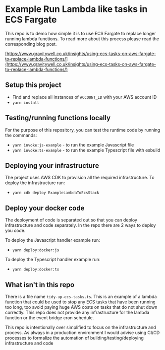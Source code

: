 # Example Run Lambda like tasks in ECS Fargate 

This repo is to demo how simple it is to use ECS Fargate to replace longer running lambda functions. To read more about this process please read the corresponding blog post.

[https://www.gravitywell.co.uk/insights/using-ecs-tasks-on-aws-fargate-to-replace-lambda-functions/](https://www.gravitywell.co.uk/insights/using-ecs-tasks-on-aws-fargate-to-replace-lambda-functions/)

## Setup this project 
- Find and replace all instances of `ACCOUNT_ID` with your AWS account ID
- `yarn install`

## Testing/running functions locally
For the purpose of this repository, you can test the runtime code by running the commands:
- `yarn invoke:js-example` - to run the example Javascript file
- `yarn invoke:ts-example` - to run the example Typescript file with esbuild

## Deploying your infrastructure
The project uses AWS CDK to provision all the required infrastructure. To deploy the infrastructure run: 
- `yarn cdk deploy ExampleLambdaToEcsStack`

## Deploy your docker code
The deployment of code is separated out so that you can deploy infrastructure and code separately. In the repo there are 2 ways to deploy you code.

To deploy the Javascript handler example run:
- `yarn deploy:docker:js`

To deploy the Typescript handler example run:
- `yarn deploy:docker:ts`


## What isn't in this repo
There is a file name `tidy-up-ecs-tasks.ts`. This is an example of a lambda function that could be used to stop any ECS tasks that have been running too long, too avoid paying huge AWS costs on tasks that do not shut down correctly. This repo does not provide any infrastructure for the lambda function or the event bridge cron schedule.

This repo is intentionally over simplified to focus on the infrastructure and process. As always in a production environment I would advise using CI/CD processes to formalize the automation of building/testing/deploying infrastructure and code
